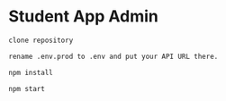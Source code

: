 # Student App Admin

```bash
clone repository

rename .env.prod to .env and put your API URL there.

npm install

npm start
```
